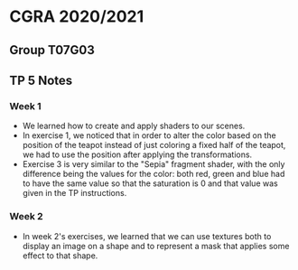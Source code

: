 # CGRA 2020/2021

## Group T07G03

## TP 5 Notes

### Week 1

- We learned how to create and apply shaders to our scenes.
- In exercise 1, we noticed that in order to alter the color based on the position of the teapot instead of just coloring a fixed half of the teapot, we had to use the position after applying the transformations.
- Exercise 3 is very similar to the "Sepia" fragment shader, with the only difference being the values for the color: both red, green and blue had to have the same value so that the saturation is 0 and that value was given in the TP instructions.

### Week 2

- In week 2's exercises, we learned that we can use textures both to display an image on a shape and to represent a mask that applies some effect to that shape.
